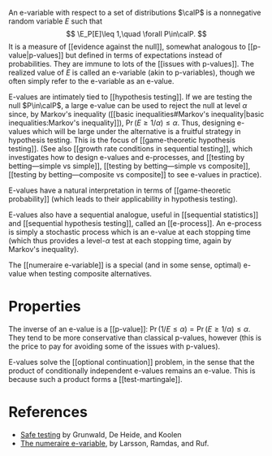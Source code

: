 An e-variable with respect to a set of distributions $\calP$ is a nonnegative random variable $E$ such that $$
\E_P[E]\leq 1,\quad \forall P\in\calP.
$$It is a measure of [[evidence against the null]], somewhat analogous to [[p-value|p-values]] but defined in terms of expectations instead of probabilities. They are immune to lots of the [[issues with p-values]]. The realized value of $E$ is called an e-variable (akin to p-variables), though we often simply refer to the e-variable as an e-value. 

E-values are intimately tied to [[hypothesis testing]]. If we are testing the null $P\in\calP$, a large e-value can be used to reject the null at level $\alpha$ since, by Markov's inequality ([[basic inequalities#Markov's inequality|basic inequalities:Markov's inequality]]), $\Pr(E\geq 1/\alpha)\leq \alpha$. Thus, designing e-values which will be large under the alternative is a fruitful strategy in hypothesis testing. This is the focus of [[game-theoretic hypothesis testing]]. 
(See also [[growth rate conditions in sequential testing]], which investigates how to design e-values and e-processes, and [[testing by betting—simple vs simple]], [[testing by betting—simple vs composite]], [[testing by betting—composite vs composite]] to see e-values in practice). 

E-values have a natural interpretation in terms of [[game-theoretic probability]] (which leads to their applicability in hypothesis testing). 

E-values also have a sequential analogue, useful in [[sequential statistics]] and [[sequential hypothesis testing]], called an [[e-process]]. An e-process is simply a stochastic process which is an e-value at each stopping time (which thus provides a level-$\alpha$ test at each stopping time, again by Markov's inequality). 

The [[numeraire e-variable]] is a special (and in some sense, optimal) e-value when testing composite alternatives. 

# Properties 

The inverse of an e-value is a [[p-value]]: $\Pr(1/E \leq \alpha) = \Pr(E\geq 1/\alpha)\leq \alpha$. They tend to be more conservative than classical p-values, however (this is the price to pay for avoiding some of the issues with p-values). 

E-values solve the [[optional continuation]] problem, in the sense that the product of conditionally independent e-values remains an e-value. This is because such a product forms a [[test-martingale]]. 






# References 
- [Safe testing](https://arxiv.org/abs/1906.07801) by Grunwald, De Heide, and Koolen 
- [The numeraire e-variable](https://arxiv.org/pdf/2402.18810.pdf), by Larsson, Ramdas, and Ruf. 